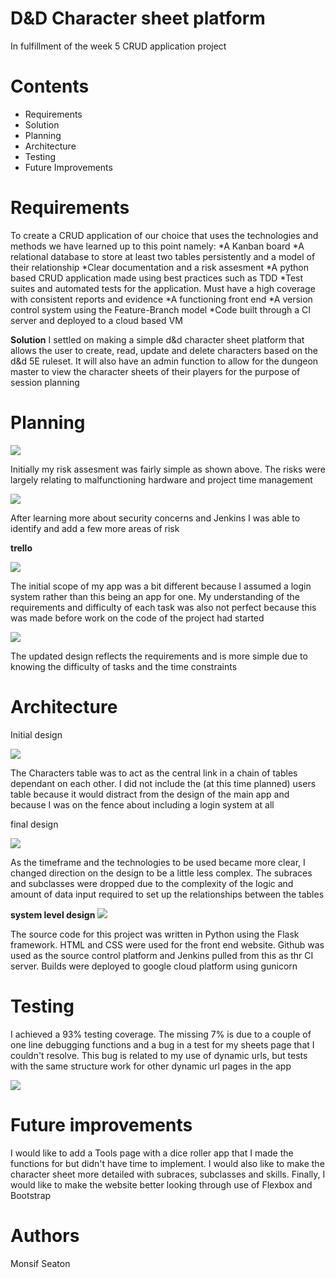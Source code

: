 # D&D Character sheet platform

In fulfillment of the week 5 CRUD application project

# Contents
* Requirements
* Solution
* Planning
* Architecture
* Testing
* Future Improvements

# Requirements
To create a CRUD application of our choice that uses the technologies and methods we have learned up to this point namely:
*A Kanban board
*A relational database to store at least two tables persistently and a model of their relationship
*Clear documentation and a risk assesment
*A python based CRUD application made using best practices such as TDD
*Test suites and automated tests for the application. Must have a high coverage with consistent reports and evidence
*A functioning front end
*A version control system using the Feature-Branch model
*Code built through a CI server and deployed to a cloud based VM

**Solution**
I settled on making a simple d&d character sheet platform that allows the user to create, read, update and delete characters based on the d&d 5E ruleset. It will also have an admin function to allow for the dungeon master to view the character sheets of their players for the purpose of session planning

# Planning
![](http://puu.sh/FOVGe/8809d2b4e9.png)

Initially my risk assesment was fairly simple as shown above. The risks were largely relating to malfunctioning hardware and project time management


![](http://puu.sh/FOVGx/f376462898.png)

After learning more about security concerns and Jenkins I was able to identify and add a few more areas of risk

**trello**

![](https://puu.sh/FOW12/d87f154013.jpg)

The initial scope of my app was a bit different because I assumed a login system rather than this being an app for one. My understanding of the requirements and difficulty of each task was also not perfect because this was made before work on the code of the project had started

![](https://puu.sh/FOW1x/fb566d3ab3.jpg)

The updated design reflects the requirements and is more simple due to knowing the difficulty of tasks and the time constraints

# Architecture

Initial design

![](https://puu.sh/FOVmC/23e70c7dcc.png)

The Characters table was to act as the central link in a chain of tables dependant on each other. I did not include the (at this time planned) users table because it would distract from the design of the main app and because I was on the fence about including a login system at all

final design

![](https://puu.sh/FOVnT/cf4fd1b441.png)

As the timeframe and the technologies to be used became more clear, I changed direction on the design to be a little less complex. The subraces and subclasses were dropped due to the complexity of the logic and amount of data input required to set up the relationships between the tables

**system level design**
![](http://puu.sh/FOVt1/8d0fbcac37.jpg)

The source code for this project was written in Python using the Flask framework. HTML and CSS were used for the front end website. Github was used as the source control platform and Jenkins pulled from this as thr CI server. Builds were deployed to google cloud platform using gunicorn

# Testing
I achieved a 93% testing coverage. The missing 7% is due to a couple of one line debugging functions and a bug in a test for my sheets page that I couldn't resolve. This bug is related to my use of dynamic urls, but tests with the same structure work for other dynamic url pages in the app

![](https://puu.sh/FOVAX/a4d1df3105.png)

# Future improvements
I would like to add a Tools page with a dice roller app that I made the functions for but didn't have time to implement. I would also like to make the character sheet more detailed with subraces, subclasses and skills. Finally, I would like to make the website better looking through use of Flexbox and Bootstrap

# Authors
Monsif Seaton
